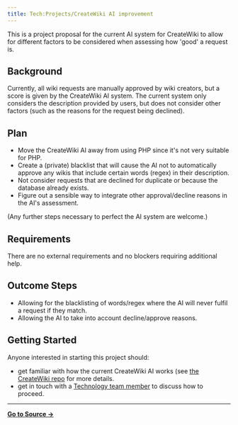 ```yaml
---
title: Tech:Projects/CreateWiki AI improvement
---
```


This is a project proposal for the current AI system for CreateWiki to allow for different factors to be considered when assessing how 'good' a request is.

## Background 

Currently, all wiki requests are manually approved by wiki creators, but a score is given by the CreateWiki AI system. The current system only considers the description provided by users, but does not consider other factors (such as the reasons for the request being declined).

## Plan 

* Move the CreateWiki AI away from using PHP since it's not very suitable for PHP.
* Create a (private) blacklist that will cause the AI not to automatically approve any wikis that include certain words (regex) in their description.
* Not consider requests that are declined for duplicate or because the database already exists.
* Figure out a sensible way to integrate other approval/decline reasons in the AI's assessment.

(Any further steps necessary to perfect the AI system are welcome.)

## Requirements 

There are no external requirements and no blockers requiring additional help.

## Outcome Steps 

* Allowing for the blacklisting of words/regex where the AI will never fulfil a request if they match.
* Allowing the AI to take into account decline/approve reasons.

## Getting Started 

Anyone interested in starting this project should:
* get familiar with how the current CreateWiki AI works (see [the CreateWiki repo](https://github.com/miraheze/CreateWiki) for more details.
* get in touch with a [Technology team member](/tech-docs/techvolunteers) to discuss how to proceed.



----
**[Go to Source &rarr;](https://meta.miraheze.org/wiki/Tech:Projects/CreateWiki_AI_improvement)**